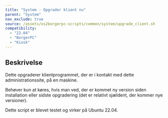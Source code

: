 ```yaml
---
title: "System - Opgrader klient nu"
parent: "System"
nav_exclude: true
source: /assets/os2borgerpc-scripts/common/system/upgrade_client.sh
compatibility: 
  - "22.04"
  - "BorgerPC"
  - "Kiosk"
---
```


## Beskrivelse
Dette opgraderer klientprogrammet, der er i kontakt med dette administrationssite, på en maskine.

Behøver kun at køres, hvis man ved, der er kommet ny version siden installation eller sidste opgradering (det er relativt sjældent, der kommer nye versioner).

Dette script er blevet testet og virker på Ubuntu 22.04.
